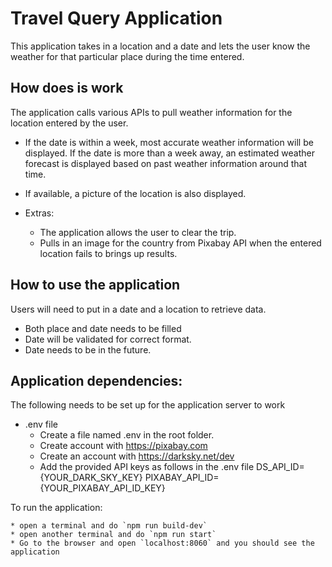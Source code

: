 # Travel Query Application 

This application takes in a location and a date and lets the user know the weather for that particular place during the time entered.

## How does is work

The application calls various APIs to pull weather information for the location entered by the user. 

- If the date is within a week, most accurate weather information will be displayed. If the date is more than a week away, an estimated weather forecast is displayed based on past weather information around that time.

- If available, a picture of the location is also displayed.

- Extras:
  * The application allows the user to clear the trip.
  * Pulls in an image for the country from Pixabay API when the entered location fails to brings up results. 

## How to use the application

Users will need to put in a date and a location to retrieve data. 

* Both place and date needs to be filled
* Date will be validated for correct format.
* Date needs to be in the future.

## Application dependencies:

  The following needs to be set up for the application server to work

  - .env file
    * Create a file named .env in the root folder. 
    * Create account with https://pixabay.com
    * Create an account with https://darksky.net/dev
    * Add the provided API keys as follows in the .env file
      DS_API_ID={YOUR_DARK_SKY_KEY}
      PIXABAY_API_ID={YOUR_PIXABAY_API_ID_KEY}

  To run the application:

    * open a terminal and do `npm run build-dev`
    * open another terminal and do `npm run start`
    * Go to the browser and open `localhost:8060` and you should see the application